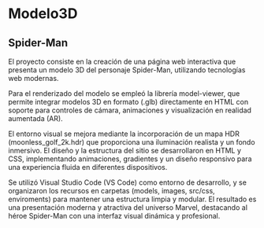 # Modelo3D

## Spider-Man

El proyecto consiste en la creación de una página web interactiva que presenta un modelo 3D del personaje Spider-Man, utilizando tecnologías web modernas.

Para el renderizado del modelo se empleó la librería model-viewer, que permite integrar modelos 3D en formato (.glb) directamente en HTML con soporte para controles de cámara, animaciones y visualización en realidad aumentada (AR).

El entorno visual se mejora mediante la incorporación de un mapa HDR (moonless_golf_2k.hdr) que proporciona una iluminación realista y un fondo inmersivo. El diseño y la estructura del sitio se desarrollaron en HTML y CSS, implementando animaciones, gradientes y un diseño responsivo para una experiencia fluida en diferentes dispositivos.

Se utilizó Visual Studio Code (VS Code) como entorno de desarrollo, y se organizaron los recursos en carpetas (models, images, src/css, enviroments) para mantener una estructura limpia y modular. El resultado es una presentación moderna y atractiva del universo Marvel, destacando al héroe Spider-Man con una interfaz visual dinámica y profesional.
